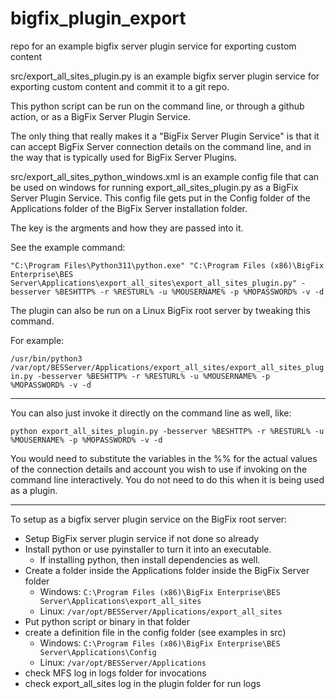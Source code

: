 # bigfix_plugin_export

repo for an example bigfix server plugin service for exporting custom content

src/export_all_sites_plugin.py is an example bigfix server plugin service for exporting custom content and commit it to a git repo.

This python script can be run on the command line, or through a github action, or as a BigFix Server Plugin Service.

The only thing that really makes it a "BigFix Server Plugin Service" is that it can accept BigFix Server connection details on the command line, and in the way that is typically used for BigFix Server Plugins.

src/export_all_sites_python_windows.xml is an example config file that can be used on windows for running export_all_sites_plugin.py as a BigFix Server Plugin Service. This config file gets put in the Config folder of the Applications folder of the BigFix Server installation folder.

The key is the argments and how they are passed into it.

See the example command:

`"C:\Program Files\Python311\python.exe" "C:\Program Files (x86)\BigFix Enterprise\BES Server\Applications\export_all_sites\export_all_sites_plugin.py" -besserver %BESHTTP% -r %RESTURL% -u %MOUSERNAME% -p %MOPASSWORD% -v -d`

The plugin can also be run on a Linux BigFix root server by tweaking this command.

For example:

`/usr/bin/python3 /var/opt/BESServer/Applications/export_all_sites/export_all_sites_plugin.py -besserver %BESHTTP% -r %RESTURL% -u %MOUSERNAME% -p %MOPASSWORD% -v -d`

---

You can also just invoke it directly on the command line as well, like:

`python export_all_sites_plugin.py -besserver %BESHTTP% -r %RESTURL% -u %MOUSERNAME% -p %MOPASSWORD% -v -d`

You would need to substitute the variables in the %% for the actual values of the connection details and account you wish to use if invoking on the command line interactively. You do not need to do this when it is being used as a plugin.

---

To setup as a bigfix server plugin service on the BigFix root server:

- Setup BigFix server plugin service if not done so already
- Install python or use pyinstaller to turn it into an executable.
  - If installing python, then install dependencies as well.
- Create a folder inside the Applications folder inside the BigFix Server folder
  - Windows: `C:\Program Files (x86)\BigFix Enterprise\BES Server\Applications\export_all_sites`
  - Linux: `/var/opt/BESServer/Applications/export_all_sites`
- Put python script or binary in that folder
- create a definition file in the config folder (see examples in src)
  - Windows: `C:\Program Files (x86)\BigFix Enterprise\BES Server\Applications\Config`
  - Linux: `/var/opt/BESServer/Applications`
- check MFS log in logs folder for invocations
- check export_all_sites log in the plugin folder for run logs
